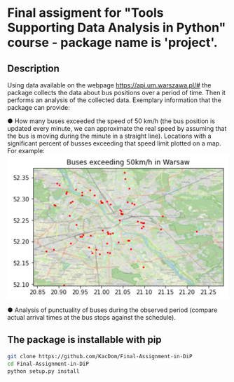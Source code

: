 # Final assigment for "Tools Supporting Data Analysis in Python" course - package name is 'project'.

## Description
Using data available on the webpage https://api.um.warszawa.pl/#  the package collects the data about bus positions over
a period of time. Then it performs an analysis of the collected data. Exemplary information that the package can provide:


● How many buses exceeded the speed of 50 km/h (the bus position is updated every minute, we can
approximate the real speed by assuming that the bus is moving during the minute in a straight line).
Locations with a significant percent of busses exceeding that speed limit plotted on a map.
For example:
![alt text](https://github.com/KacDom/Final-Assignment-in-DiP/blob/main/speeders.png)


● Analysis of punctuality of buses during the observed period (compare actual arrival times at
the bus stops against the schedule).

## The package is installable with pip
```bash
git clone https://github.com/KacDom/Final-Assignment-in-DiP
cd Final-Assignment-in-DiP
python setup.py install
```
